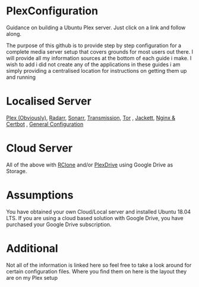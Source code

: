 # PlexConfiguration
Guidance on building a Ubuntu Plex server. Just click on a link and follow along. 

The purpose of this github is to provide step by step configuration for a complete media server setup that covers grounds for most users out there. I will provide all my information sources at the bottom of each guide i make. I wish to add i did not create any of the applications in these guides i am simply providing a centralised location for instructions on getting them up and running

# Localised Server 
[Plex (Obviously)](/Plex.md), 
[Radarr](/Radarr.md), 
[Sonarr](Sonarr.md), 
[Transmission](/Transmission.md), 
[Tor](/Tor.md) , 
[Jackett](/Jackett.md), 
[Nginx & Certbot](/NginxAndCertbot.md) ,
[General Configuration](/general.md)

# Cloud Server
All of the above with [RClone](/Rclone.md) and/or [PlexDrive](/PlexDrive.md) using Google Drive as Storage. 

# Assumptions
You have obtained your own Cloud/Local server and installed Ubuntu 18.04 LTS. If you are using a cloud based solution with Google Drive, you have purchased your Google Drive subscription.

# Additional
Not all of the information is linked here so feel free to take a look around for certain configuration files. Where you find them on here is the layout they are on my Plex setup
